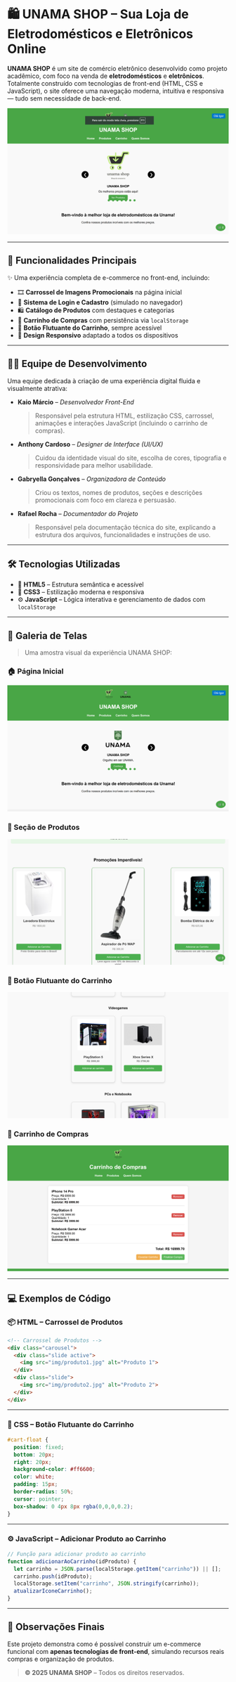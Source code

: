 # 🛍️ UNAMA SHOP – Sua Loja de Eletrodomésticos e Eletrônicos Online

**UNAMA SHOP** é um site de comércio eletrônico desenvolvido como projeto acadêmico, com foco na venda de **eletrodomésticos** e **eletrônicos**. Totalmente construído com tecnologias de front-end (HTML, CSS e JavaScript), o site oferece uma navegação moderna, intuitiva e responsiva — tudo sem necessidade de back-end.

![Página Inicial do UNAMA SHOP](img/captura_home.png)

---

## 🚀 Funcionalidades Principais

✨ Uma experiência completa de e-commerce no front-end, incluindo:

- 🎞️ **Carrossel de Imagens Promocionais** na página inicial  
- 🔐 **Sistema de Login e Cadastro** (simulado no navegador)  
- 🛍️ **Catálogo de Produtos** com destaques e categorias  
- 🛒 **Carrinho de Compras** com persistência via `localStorage`  
- 📌 **Botão Flutuante do Carrinho**, sempre acessível  
- 📱 **Design Responsivo** adaptado a todos os dispositivos

---

## 👨‍💻 Equipe de Desenvolvimento

Uma equipe dedicada à criação de uma experiência digital fluida e visualmente atrativa:

- **Kaio Márcio** – *Desenvolvedor Front-End*  
  > Responsável pela estrutura HTML, estilização CSS, carrossel, animações e interações JavaScript (incluindo o carrinho de compras).

- **Anthony Cardoso** – *Designer de Interface (UI/UX)*  
  > Cuidou da identidade visual do site, escolha de cores, tipografia e responsividade para melhor usabilidade.

- **Gabryella Gonçalves** – *Organizadora de Conteúdo*  
  > Criou os textos, nomes de produtos, seções e descrições promocionais com foco em clareza e persuasão.

- **Rafael Rocha** – *Documentador do Projeto*  
  > Responsável pela documentação técnica do site, explicando a estrutura dos arquivos, funcionalidades e instruções de uso.

---

## 🛠️ Tecnologias Utilizadas

- 🧱 **HTML5** – Estrutura semântica e acessível  
- 🎨 **CSS3** – Estilização moderna e responsiva  
- ⚙️ **JavaScript** – Lógica interativa e gerenciamento de dados com `localStorage`

---

## 📸 Galeria de Telas

> Uma amostra visual da experiência UNAMA SHOP:

### 🏠 Página Inicial  
![Página Inicial do UNAMA SHOP](img/captura_carrossel.png)

### 🛒 Seção de Produtos  
![Seção de Produtos](img/captura_produtos.png)

### 📌 Botão Flutuante do Carrinho  
![Botão Flutuante](img/captura_carrinho.png)

### 🧾 Carrinho de Compras  
![Carrinho de Compras](img/captura_botao_carrinho.png)

---

## 💻 Exemplos de Código

### 📦 HTML – Carrossel de Produtos

```html
<!-- Carrossel de Produtos -->
<div class="carousel">
  <div class="slide active">
    <img src="img/produto1.jpg" alt="Produto 1">
  </div>
  <div class="slide">
    <img src="img/produto2.jpg" alt="Produto 2">
  </div>
</div>
```

---

### 🎨 CSS – Botão Flutuante do Carrinho

```css
#cart-float {
  position: fixed;
  bottom: 20px;
  right: 20px;
  background-color: #ff6600;
  color: white;
  padding: 15px;
  border-radius: 50%;
  cursor: pointer;
  box-shadow: 0 4px 8px rgba(0,0,0,0.2);
}
```

---

### ⚙️ JavaScript – Adicionar Produto ao Carrinho

```javascript
// Função para adicionar produto ao carrinho
function adicionarAoCarrinho(idProduto) {
  let carrinho = JSON.parse(localStorage.getItem("carrinho")) || [];
  carrinho.push(idProduto);
  localStorage.setItem("carrinho", JSON.stringify(carrinho));
  atualizarIconeCarrinho();
}
```

---

## 📘 Observações Finais

Este projeto demonstra como é possível construir um e-commerce funcional com **apenas tecnologias de front-end**, simulando recursos reais compras e organização de produtos.

> **© 2025 UNAMA SHOP** – Todos os direitos reservados.  



